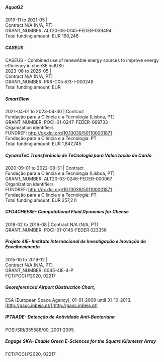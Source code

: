 ---
---
##### AquaQ2

2019-11 to 2021-05 |  
Contract N/A (N/A, PT)  
GRANT\_NUMBER: ALT20-03-0145-FEDER-039494  
Total funding amount: EUR 190,248  

##### CASEUS

CASEUS - Combined use of renewAble energy sources to improve energy efficiency in cheeSE indUStr  
2023-06 to 2026-05 |  
Contract N/A (N/A, PT)  
GRANT\_NUMBER: PRR-C05-i03-I-000249  
Total funding amount: EUR  

##### SmartGlow

2021-04-01 to 2023-04-30 | Contract  
Fundação para a Ciência e a Tecnologia (Lisboa, PT)  
GRANT\_NUMBER: POCI-01-0247-FEDER-069733  
Organization identifiers  
FUNDREF: http://dx.doi.org/10.13039/501100001871  
Fundação para a Ciência e a Tecnologia: PT  
Total funding amount: EUR 1,847,745

##### CynaraTeC Transferência de TeCnologia para Valorização do Cardo

2020-09-01 to 2022-08-31 | Contract  
Fundação para a Ciência e a Tecnologia (Lisboa, PT)  
GRANT\_NUMBER: ALT20-03-0246-FEDER-000067  
Organization identifiers  
FUNDREF: http://dx.doi.org/10.13039/501100001871  
Fundação para a Ciência e a Tecnologia: PT  
Total funding amount: EUR 257,211

##### CFD4CHEESE- Computational Fluid Dynamics for Cheese

2018-02 to 2019-08 | Contract N/A (N/A, PT)  
GRANT\_NUMBER: POCI-01-0145-FEDER 023356  

##### Projeto 4IE- Instituto Internacional de Investigação e Inovação do Envelhecimento

2015-10 to 2019-12 |  
Contract N/A (N/A, PT)  
GRANT\_NUMBER: 0045-4IE-4-P  
FCT/POCI P2020, 02217

##### Georeferenced Airport Obstruction Chart,

ESA (European Space Agency), 01-01-2009 until 31-10-2013. [http://gaoc.ipbeja.pt/](http://gaoc.ipbeja.pt)

##### IPTAADE- Detecção de Actividade Anti-Bacteriana

POSI/SRI/355588/00, 2001-2005.

##### Engage SKA- Enable Green E-Sciences for the Square Kilometer Array

FCT/POCI P2020, 02217